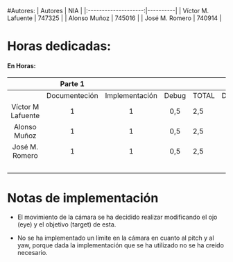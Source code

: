 #Autores: 
|        Autores       |    NIA   |
|:--------------------:|----------|
| Víctor M. Lafuente   |  747325  |
| Alonso Muñoz         |  745016  |
| José M. Romero       |  740914  |

# Horas dedicadas:
#### En Horas:
|                   |    Parte 1    |                |       |       |    Parte 2    |                |       |       |   | Total |
|:-----------------:|:-------------:|:--------------:|:-----:|-------|:-------------:|:--------------:|:-----:|-------|---|-------|
|                   | Documenteción | Implementación | Debug | TOTAL | Documenteción | Implementación | Debug | TOTAL |   |       |
| Víctor M Lafuente |       1       |        1       |  0,5  | 2,5   |       2       |        3       |   1   | 6     |   | 8,5   |
|    Alonso Muñoz   |       1       |        1       |  0,5  | 2,5   |       2       |        3       |   1   | 6     |   | 8,5   |
|   José M. Romero  |       1       |        1       |  0,5  | 2,5   |       2       |        3       |   1   | 6     |   | 8,5   |
|                   |               |                |       |       |               |                |       |       |   | 25,5  |

# Notas de implementación
- El movimiento de la cámara se ha decidido realizar modificando el ojo (eye) y el objetivo (target) de esta.

- No se ha implementado un límite en la cámara en cuanto al pitch y al yaw, porque dada la implementación que se ha 
utilizado no se ha creido necesario.
